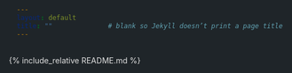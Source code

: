 ```yaml
---
layout: default
title: ""              # blank so Jekyll doesn’t print a page title
---
```


<style>
  /* —— Hide whatever header your theme is shoving up there —— */
  h1:first-of-type { display: none !important; }
  html, body {
    background-color: #1F2529 !important;
  }
  /* —— Page styling —— */
  body {
    max-width: 800px;
    margin: 0 auto;
    padding: 2rem;
    background: #1F2529;
    color: #e0e0e0;
    font-family: -apple-system, BlinkMacSystemFont, "Segoe UI", Helvetica, Arial, sans-serif;
    line-height: 1.7;
  }
  a { color: #58a6ff; }

  h1, h2, h3 {
    margin-top: 2.5rem;
    margin-bottom: 1rem;
  }
  p      { margin-bottom: 1.25rem; }
  ul, ol { margin-bottom: 1.5rem; }
  code, pre {
    background: #1e1e1e;
    border-radius: 4px;
    padding: .4em;
    overflow-x: auto;
  }
  pre { padding: 1em; }
  blockquote {
    border-left: 4px solid #333;
    padding-left: 1rem;
    color: #bbb;
    margin: 1.5rem 0;
  }

  /* —— Extra breathing room in your lists —— */
  ul > li { margin: 1.5rem 0; }
  ul li ul {
    margin-top: .5rem;
    margin-left: 1.2rem;
  }
</style>

{% include_relative README.md %}
